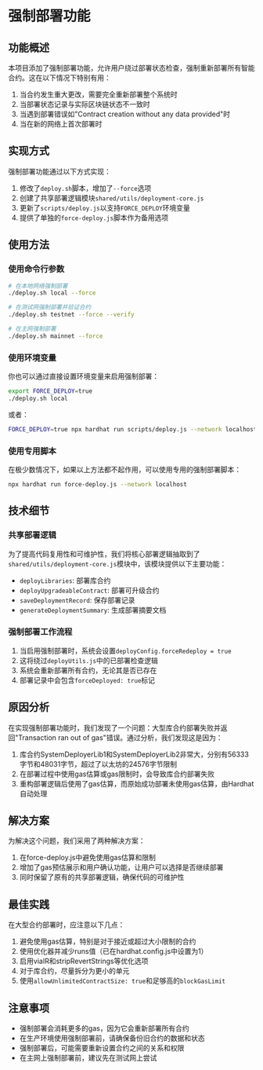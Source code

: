 # 强制部署功能

## 功能概述

本项目添加了强制部署功能，允许用户绕过部署状态检查，强制重新部署所有智能合约。这在以下情况下特别有用：

1. 当合约发生重大更改，需要完全重新部署整个系统时
2. 当部署状态记录与实际区块链状态不一致时
3. 当遇到部署错误如"Contract creation without any data provided"时
4. 当在新的网络上首次部署时

## 实现方式

强制部署功能通过以下方式实现：

1. 修改了`deploy.sh`脚本，增加了`--force`选项
2. 创建了共享部署逻辑模块`shared/utils/deployment-core.js`
3. 更新了`scripts/deploy.js`以支持`FORCE_DEPLOY`环境变量
4. 提供了单独的`force-deploy.js`脚本作为备用选项

## 使用方法

### 使用命令行参数

```bash
# 在本地网络强制部署
./deploy.sh local --force

# 在测试网强制部署并验证合约
./deploy.sh testnet --force --verify

# 在主网强制部署
./deploy.sh mainnet --force
```

### 使用环境变量

你也可以通过直接设置环境变量来启用强制部署：

```bash
export FORCE_DEPLOY=true
./deploy.sh local
```

或者：

```bash
FORCE_DEPLOY=true npx hardhat run scripts/deploy.js --network localhost
```

### 使用专用脚本

在极少数情况下，如果以上方法都不起作用，可以使用专用的强制部署脚本：

```bash
npx hardhat run force-deploy.js --network localhost
```

## 技术细节

### 共享部署逻辑

为了提高代码复用性和可维护性，我们将核心部署逻辑抽取到了`shared/utils/deployment-core.js`模块中，该模块提供以下主要功能：

- `deployLibraries`: 部署库合约
- `deployUpgradeableContract`: 部署可升级合约
- `saveDeploymentRecord`: 保存部署记录
- `generateDeploymentSummary`: 生成部署摘要文档

### 强制部署工作流程

1. 当启用强制部署时，系统会设置`deployConfig.forceRedeploy = true`
2. 这将绕过`deployUtils.js`中的已部署检查逻辑
3. 系统会重新部署所有合约，无论其是否已存在
4. 部署记录中会包含`forceDeployed: true`标记

## 原因分析

在实现强制部署功能时，我们发现了一个问题：大型库合约部署失败并返回"Transaction ran out of gas"错误。通过分析，我们发现这是因为：

1. 库合约SystemDeployerLib1和SystemDeployerLib2非常大，分别有56333字节和48031字节，超过了以太坊的24576字节限制
2. 在部署过程中使用gas估算或gas限制时，会导致库合约部署失败
3. 重构部署逻辑后使用了gas估算，而原始成功部署未使用gas估算，由Hardhat自动处理

## 解决方案

为解决这个问题，我们采用了两种解决方案：

1. 在force-deploy.js中避免使用gas估算和限制
2. 增加了gas预估展示和用户确认功能，让用户可以选择是否继续部署
3. 同时保留了原有的共享部署逻辑，确保代码的可维护性

## 最佳实践

在大型合约部署时，应注意以下几点：

1. 避免使用gas估算，特别是对于接近或超过大小限制的合约
2. 使用优化器并减少runs值（已在hardhat.config.js中设置为1）
3. 启用viaIR和stripRevertStrings等优化选项
4. 对于库合约，尽量拆分为更小的单元
5. 使用`allowUnlimitedContractSize: true`和足够高的`blockGasLimit`

## 注意事项

- 强制部署会消耗更多的gas，因为它会重新部署所有合约
- 在生产环境使用强制部署前，请确保备份旧合约的数据和状态
- 强制部署后，可能需要重新设置合约之间的关系和权限
- 在主网上强制部署前，建议先在测试网上尝试 